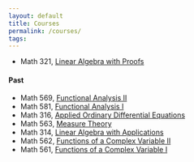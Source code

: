 ```yaml
---
layout: default
title: Courses
permalink: /courses/
tags: 
---
```



- Math 321, [Linear Algebra with Proofs](https://math.unm.edu/~maxim/321/)


#### Past

- Math 569, [Functional Analysis II](https://math.unm.edu/~maxim/569/)
- Math 581, [Functional Analysis I](https://math.unm.edu/~maxim/581/)
- Math 316, [Applied Ordinary Differential Equations](https://math.unm.edu/~maxim/316/)
- Math 563, [Measure Theory](https://math.unm.edu/~maxim/563/)
- Math 314, [Linear Algebra with Applications](https://math.unm.edu/~maxim/314/)
- Math 562, [Functions of a Complex Variable II](https://math.unm.edu/~maxim/562/)
- Math 561, [Functions of a Complex Variable I](https://math.unm.edu/~maxim/561/)
